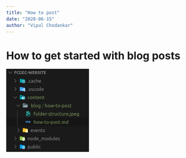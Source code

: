 ```yaml
---
title: "How to post"
date: "2020-06-15"
author: "Vipul Chodankar"
---
```


# How to get started with blog posts

![Random image](./folder-structure.jpeg)
